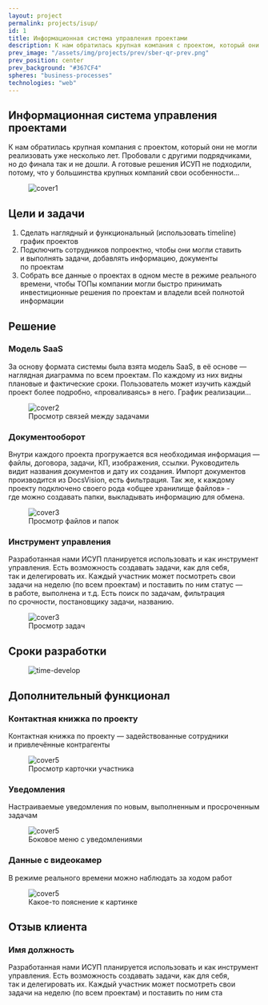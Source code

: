```yaml
---
layout: project
permalink: projects/isup/
id: 1
title: Информационная система управления проектами
description: К нам обратилась крупная компания с проектом, который они не могли реализовать уже несколько лет. Пробовали с другими подрядчиками, но до финала так и не дошли. А готовые решения ИСУП не подходили, потому, что у большинства крупных компаний свои особенности
prev_image: "/assets/img/projects/prev/sber-qr-prev.png"
prev_position: center
prev_background: "#367CF4"
spheres: "business-processes"
technologies: "web"
---
```


## Информационная система управления проектами


К нам обратилась крупная компания с проектом, который они не могли реализовать уже несколько лет. Пробовали с другими подрядчиками, но до финала так и не дошли. А готовые решения ИСУП не подходили, потому, что у большинства крупных компаний свои особенности…

<figure>
    <img src="{{ site.baseurl }}/assets/img/projects/isup/cover1.png" alt="cover1"/>
</figure>

## Цели и задачи

1. Сделать наглядный и функциональный (использовать timeline) график проектов
2. Подключить сотрудников попроектно, чтобы они могли ставить и выполнять задачи, добавлять информацию, документы по проектам
3. Собрать все данные о проектах в одном месте в режиме реального времени, чтобы ТОПы компании могли быстро принимать инвестиционные решения по проектам и владели всей полнотой информации

## Решение

### Модель SaaS

За основу формата системы была взята модель SaaS, в её основе — наглядная диаграмма по всем проектам. По каждому из них видны плановые и фактические сроки. Пользователь может изучить каждый проект более подробно, «проваливаясь» в него. График реализации…

<figure>
    <img src="{{ site.baseurl }}/assets/img/projects/isup/cover2.png" alt="cover2"/>
    <figcaption>Просмотр связей между задачами</figcaption>
</figure>

### Документооборот

Внутри каждого проекта прогружается вся необходимая информация — файлы, договора, задачи, КП, изображения, ссылки. Руководитель видит названия документов и дату их создания. Импорт документов производится из DocsVision, есть фильтрация. Так же, к каждому проекту подключено своего рода «общее хранилище файлов» - где можно создавать папки, выкладывать информацию для обмена.

<figure>
    <img src="{{ site.baseurl }}/assets/img/projects/isup/cover3.png" alt="cover3"/>
    <figcaption>Просмотр файлов и папок</figcaption>
</figure>

### Инструмент управления

Разработанная нами ИСУП планируется использовать и как инструмент управления. Есть возможность создавать задачи, как для себя, так и делегировать их. Каждый участник может посмотреть свои задачи на неделю (по всем проектам) и поставить по ним статус — в работе, выполнена и т.д. Есть поиск по задачам, фильтрация по срочности, постановщику задачи, названию.

<figure>
    <img src="{{ site.baseurl }}/assets/img/projects/isup/cover4.png" alt="cover3"/>
    <figcaption>Просмотр задач</figcaption>
</figure>

## Сроки разработки

<figure>
    <img src="{{ site.baseurl }}/assets/img/projects/isup/time-develop.png" alt="time-develop"/>
</figure>

## Дополнительный функционал

### Контактная книжка по проекту

Контактная книжка по проекту — задействованные сотрудники и привлечённые контрагенты

<figure>
    <img src="{{ site.baseurl }}/assets/img/projects/isup/cover5.png" alt="cover5"/>
    <figcaption>Просмотр карточки участника</figcaption>
</figure>

### Уведомления

Настраиваемые уведомления по новым, выполненным и просроченным задачам

<figure>
    <img src="{{ site.baseurl }}/assets/img/projects/isup/cover6.png" alt="cover5"/>
    <figcaption>Боковое меню с уведомлениями</figcaption>
</figure>

### Данные с видеокамер

В режиме реального времени можно наблюдать за ходом работ

<figure>
    <img src="{{ site.baseurl }}/assets/img/projects/isup/cover7.png" alt="cover5"/>
    <figcaption>Какое-то пояснение к картинке</figcaption>
</figure>

## Отзыв клиента

### Имя должность

Разработанная нами ИСУП планируется использовать и как инструмент управления. Есть возможность создавать задачи, как для себя, так и делегировать их. Каждый участник может посмотреть свои задачи на неделю (по всем проектам) и поставить по ним ста